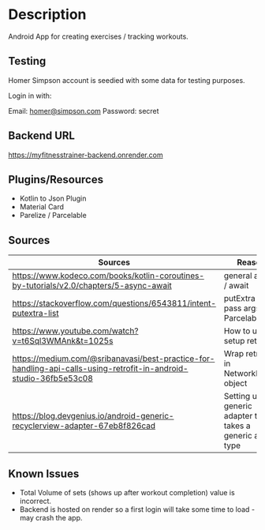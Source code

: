 # **Description**

Android App for creating exercises / tracking workouts.

## **Testing**

Homer Simpson account is seedied with some data for testing purposes.

Login in with: 

Email: homer@simpson.com
Password: secret

## **Backend URL**

<https://myfitnesstrainer-backend.onrender.com>

## **Plugins/Resources**

- Kotlin to Json Plugin
- Material Card
- Parelize / Parcelable

## **Sources**

| Sources                                                                                                             | Reason                                                      |
| ------------------------------------------------------------------------------------------------------------------- | ----------------------------------------------------------- |
| <https://www.kodeco.com/books/kotlin-coroutines-by-tutorials/v2.0/chapters/5-async-await>                           | general async / await                                       |
| <https://stackoverflow.com/questions/6543811/intent-putextra-list>                                                  | putExtra - pass args - Parcelable                           |
| <https://www.youtube.com/watch?v=t6Sql3WMAnk&t=1025s>                                                               | How to use / setup retrofit                                 |
| <https://medium.com/@sribanavasi/best-practice-for-handling-api-calls-using-retrofit-in-android-studio-36fb5e53c08> | Wrap retrofit in NetworkResult object                       |
| <https://blog.devgenius.io/android-generic-recyclerview-adapter-67eb8f826cad>                                       | Setting up a generic adapter that takes a generic as a type |

## **Known Issues**

- Total Volume of sets (shows up after workout completion) value is incorrect.
- Backend is hosted on render so a first login will take some time to load - may crash the app.